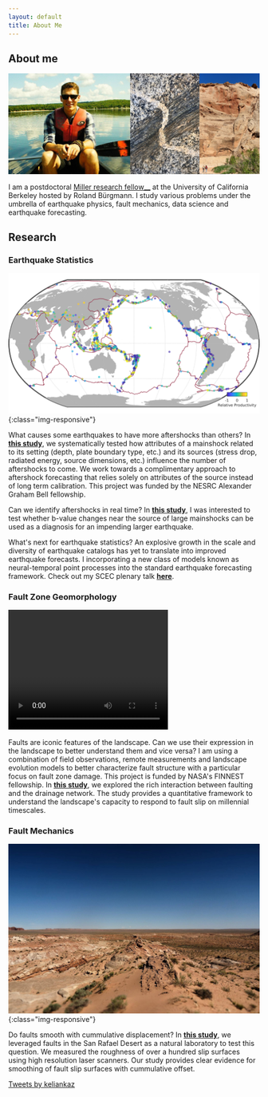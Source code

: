 ```yaml
---
layout: default
title: About Me
---
```



## About me
<img src="assets/img/me.jpg" alt="my face and rocks">

I am a postdoctoral <a href="https://miller.berkeley.edu/fellowship/members/current-miller-fellows">Miller research fellow__</a> at the University of California Berkeley hosted by Roland Bürgmann. I study various problems under the umbrella of earthquake physics, fault mechanics, data science and earthquake forecasting.

## Research

### Earthquake Statistics

![relative aftershock productivity](assets/img/worldmap_res.png){:class="img-responsive"}

What causes some earthquakes to have more aftershocks than others? In <a href="https://agupubs.onlinelibrary.wiley.com/doi/full/10.1029/2019JB018111?casa_token=gp66I2kN9x8AAAAA%3AGS_KT2p2_7BSQAY9gxydpCuEf3eikdYvNO31ipsSwZ5KfhJDCElJI5a_yOsWh2vX-D2ZTnczgAjBNIQY">__this study__</a>, we systematically tested how attributes of a mainshock related to its setting (depth, plate boundary type, etc.) and its sources (stress drop, radiated energy, source dimensions, etc.) influence the number of aftershocks to come. We work towards a complimentary approach to aftershock forecasting that relies solely on attributes of the source instead of long term calibration. This project was funded by the NESRC Alexander Graham Bell fellowship.

Can we identify aftershocks in real time? In <a href="https://pubs.geoscienceworld.org/ssa/srl/article-abstract/doi/10.1785/0220200082/587937/Two-Foreshock-Sequences-Post-Gulia-and-Wiemer-2019?redirectedFrom=fulltext">__this study__</a>, I was interested to test whether b-value changes near the source of large mainshocks can be used as a diagnosis for an impending larger earthquake.

What's next for earthquake statistics? An explosive growth in the scale and diversity of earthquake catalogs has yet to translate into improved earthquake forecasts. I incorporating a new class of models known as neural-temporal point processes into the standard earthquake forecasting framework. Check out my SCEC plenary talk <a href="https://youtu.be/U946TOVY89Y">__here__</a>.

### Fault Zone Geomorphology

<video
       loop="loop"
       autoplay="autoplay"
       width="320"
       height="240"
       name="Video Name"
       src="assets/gifs/landscape_evolution.mov">
</video>

Faults are iconic features of the landscape. Can we use their expression in the landscape to better understand them and vice versa? I am using a combination of field observations, remote measurements and landscape evolution models to better characterize fault structure with a particular focus on fault zone damage. This project is funded by NASA's FINNEST fellowship. In <a href="https://science.sciencemag.org/content/373/6551/204">__this study__</a>, we explored the rich interaction between faulting and the drainage network. The study provides a quantitative framework to understand the landscape's capacity to respond to fault slip on millennial timescales.

### Fault Mechanics

![Utah](assets/img/utah_mollys_castle.jpg){:class="img-responsive"}

Do faults smooth with cummulative displacement? In <a href="https://agupubs.onlinelibrary.wiley.com/doi/abs/10.1029/2018JB015638">__this study__</a>, we leveraged faults in the San Rafael Desert as a natural laboratory to test this question. We measured the roughness of over a hundred slip surfaces using high resolution laser scanners. Our study provides clear evidence for smoothing of fault slip surfaces with cummulative offset.

<a class="twitter-timeline" data-height="300" width="500" href="https://twitter.com/keliankaz?ref_src=twsrc%5Etfw">Tweets by keliankaz</a> <script async src="https://platform.twitter.com/widgets.js" charset="utf-8"></script>

<!-- -----
thing | 2 | more -->
